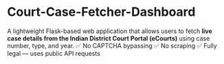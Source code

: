 # Court-Case-Fetcher-Dashboard
A lightweight Flask-based web application that allows users to fetch **live case details from the Indian District Court Portal (eCourts)** using case number, type, and year.  ✅ No CAPTCHA bypassing   ✅ No scraping   ✅ Fully legal — uses public API requests

